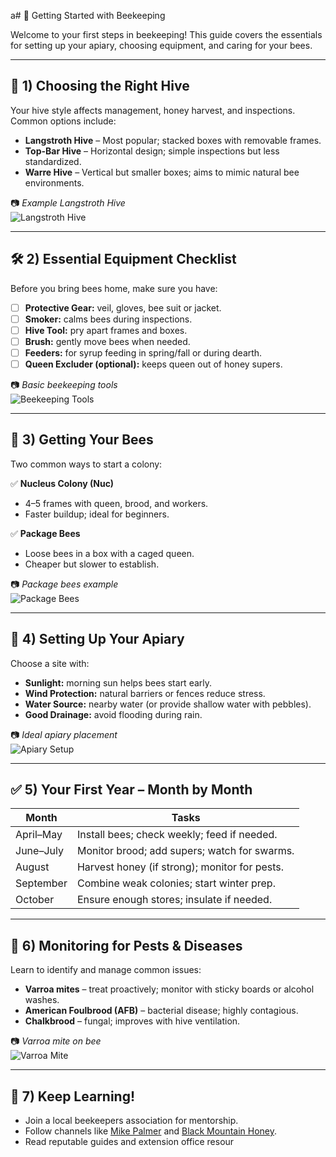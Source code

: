 a# 🐝 Getting Started with Beekeeping

Welcome to your first steps in beekeeping! This guide covers the essentials for setting up your apiary, choosing equipment, and caring for your bees.

---

## 📍 1) Choosing the Right Hive

Your hive style affects management, honey harvest, and inspections. Common options include:

- **Langstroth Hive** – Most popular; stacked boxes with removable frames.
- **Top-Bar Hive** – Horizontal design; simple inspections but less standardized.
- **Warre Hive** – Vertical but smaller boxes; aims to mimic natural bee environments.

📷 *Example Langstroth Hive*  
![Langstroth Hive](../images/langstroth/langstroth1.avif)

---

## 🛠 2) Essential Equipment Checklist

Before you bring bees home, make sure you have:

- [ ] **Protective Gear:** veil, gloves, bee suit or jacket.
- [ ] **Smoker:** calms bees during inspections.
- [ ] **Hive Tool:** pry apart frames and boxes.
- [ ] **Brush:** gently move bees when needed.
- [ ] **Feeders:** for syrup feeding in spring/fall or during dearth.
- [ ] **Queen Excluder (optional):** keeps queen out of honey supers.

📷 *Basic beekeeping tools*  
![Beekeeping Tools](../images/beekeeping-tools.jpg)

---

## 🐝 3) Getting Your Bees

Two common ways to start a colony:

✅ **Nucleus Colony (Nuc)**  
- 4–5 frames with queen, brood, and workers.
- Faster buildup; ideal for beginners.

✅ **Package Bees**  
- Loose bees in a box with a caged queen.
- Cheaper but slower to establish.

📷 *Package bees example*  
![Package Bees](../images/package-bees.jpg)

---

## 📅 4) Setting Up Your Apiary

Choose a site with:

- **Sunlight:** morning sun helps bees start early.
- **Wind Protection:** natural barriers or fences reduce stress.
- **Water Source:** nearby water (or provide shallow water with pebbles).
- **Good Drainage:** avoid flooding during rain.

📷 *Ideal apiary placement*  
![Apiary Setup](../images/apiary-setup.jpg)

---

## ✅ 5) Your First Year – Month by Month

| Month       | Tasks                                      |
| ----------- | ------------------------------------------ |
| April–May   | Install bees; check weekly; feed if needed.|
| June–July   | Monitor brood; add supers; watch for swarms.|
| August      | Harvest honey (if strong); monitor for pests.|
| September   | Combine weak colonies; start winter prep.|
| October     | Ensure enough stores; insulate if needed.|

---

## 🐛 6) Monitoring for Pests & Diseases

Learn to identify and manage common issues:

- **Varroa mites** – treat proactively; monitor with sticky boards or alcohol washes.
- **American Foulbrood (AFB)** – bacterial disease; highly contagious.
- **Chalkbrood** – fungal; improves with hive ventilation.

📷 *Varroa mite on bee*  
![Varroa Mite](../images/varroa-mite.jpg)

---

## 🔗 7) Keep Learning!

- Join a local beekeepers association for mentorship.
- Follow channels like [Mike Palmer](https://www.youtube.com/@mikepalmerbees) and [Black Mountain Honey](https://www.youtube.com/@BlackMountainHoney).
- Read reputable guides and extension office resour
